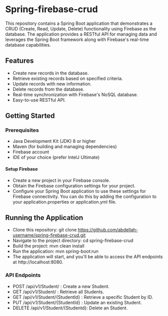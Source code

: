 # Spring-firebase-crud
This repository contains a Spring Boot application that demonstrates a CRUD (Create, Read, Update, Delete) functionality using Firebase as the database. The application provides a RESTful API for managing data and leverages the Spring Boot framework along with Firebase's real-time database capabilities.

## Features

- Create new records in the database.
- Retrieve existing records based on specified criteria.
- Update records with new information.
- Delete records from the database.
- Real-time synchronization with Firebase's NoSQL database.
- Easy-to-use RESTful API.

## Getting Started
### Prerequisites

- Java Development Kit (JDK) 8 or higher
- Maven  (for building and managing dependencies)
- Firebase account
- IDE of your choice (prefer IntelJ Ultimate) 
#### Setup Firebase
- Create a new project in your Firebase console.
- Obtain the Firebase configuration settings for your project.
- Configure your Spring Boot application to use these settings for Firebase connectivity. You can do this by adding the configuration to your application.properties or application.yml file.

## Running the Application
- Clone this repository: git clone https://github.com/abdellah-username/spring-firebase-crud.git
- Navigate to the project directory: cd spring-firebase-crud
- Build the project: mvn clean install 
- Run the application: mvn spring-boot:run 
- The application will start, and you'll be able to access the API endpoints at http://localhost:8080.

### API Endpoints

- POST /api/v1/Student/ : Create a new Student.
- GET /api/v1/Student/ : Retrieve all Students.
- GET /api/v1/Student/{StudentId} : Retrieve a specific Student by ID.
- PUT /api/v1/Student/{StudentId} : Update an existing Student.
- DELETE /api/v1/Student/{Studentd}: Delete an Student.